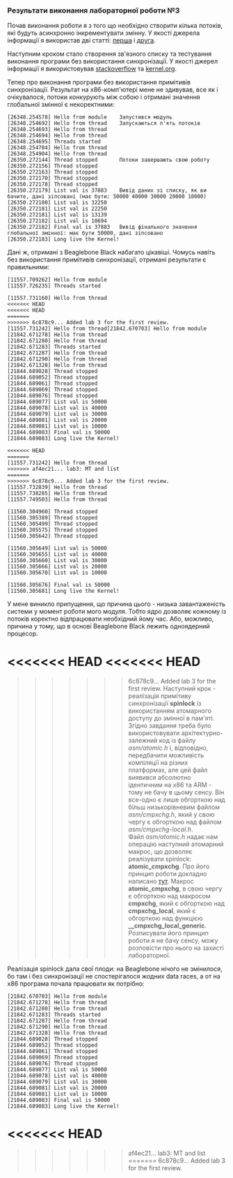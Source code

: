 
###  Результати виконання лабораторної роботи №3

Почав виконання роботи я з того що необхідно створити кілька потоків, які будуть асинхронно інкрементувати змінну. У якості джерела інформації я використав дві статті: [перша](http://tuxthink.blogspot.com/2011/02/kernel-thread-creation-1.html) і [друга](https://subscription.packtpub.com/book/application_development/9781785883057/1/ch01lvl1sec13/kernel-threads).


Наступним кроком стало створення зв'язного списку та тестування виконання програми без використання синхронізації. У якості джерел інформації я використовував [stackoverflow](https://stackoverflow.com/questions/33933344/adding-items-to-a-linux-kernel-linked-list?answertab=votes#tab-top) та [kernel.org](https://www.kernel.org/doc/htmldocs/kernel-api/adt.html).


Тепер про виконання програми без використання примітивів синхронізації. Результат на х86-комп'ютері мене не здивував, все як і очікувалося, потоки конкурують між собою і отримані значення глобальної змінної є некоректними:
```
[26348.254578] Hello from module	Запустився модуль
[26348.254692] Hello from thread	Запускаються п'ять потоків
[26348.254693] Hello from thread
[26348.254694] Hello from thread
[26348.254695] Threads started		
[26348.254784] Hello from thread
[26348.254904] Hello from thread
[26350.272144] Thread stopped		Потоки завершають свою роботу
[26350.272156] Thread stopped
[26350.272163] Thread stopped
[26350.272170] Thread stopped
[26350.272178] Thread stopped
[26350.272179] List val is 37883	Вивід даних зі списку, як ви бачите, дані зіпсовані (має бути: 50000 40000 30000 20000 10000)
[26350.272180] List val is 32250
[26350.272181] List val is 22250
[26350.272181] List val is 13139
[26350.272182] List val is 10694
[26350.272182] Final val is 37883	Вивід фінального значення глобальної змінної: має бути 50000, дані зіпсовано
[26350.272183] Long live the Kernel!
```

Дані ж, отримані з Beaglebone Black набагато цікавіші. Чомусь навіть без використання примітивів синхронізації, отримані результати є правильними:
```
[11557.709262] Hello from module
[11557.726235] Threads started

[11557.731160] Hello from thread
<<<<<<< HEAD
<<<<<<< HEAD
=======
>>>>>>> 6c878c9... Added lab 3 for the first review.
[11557.731242] Hello from thread[21842.670703] Hello from module
[21842.671278] Hello from thread
[21842.671280] Hello from thread
[21842.671283] Threads started
[21842.671287] Hello from thread
[21842.671290] Hello from thread
[21842.671328] Hello from thread
[21844.689028] Thread stopped
[21844.689052] Thread stopped
[21844.689061] Thread stopped
[21844.689069] Thread stopped
[21844.689076] Thread stopped
[21844.689077] List val is 50000
[21844.689078] List val is 40000
[21844.689079] List val is 30000
[21844.689081] List val is 20000
[21844.689081] List val is 10000
[21844.689083] Final val is 50000
[21844.689083] Long live the Kernel!

<<<<<<< HEAD
=======
[11557.731242] Hello from thread
>>>>>>> af4ec21... lab3: MT and list
=======
>>>>>>> 6c878c9... Added lab 3 for the first review.
[11557.732839] Hello from thread
[11557.738285] Hello from thread
[11557.749503] Hello from thread

[11560.304960] Thread stopped
[11560.305389] Thread stopped
[11560.305499] Thread stopped
[11560.305575] Thread stopped
[11560.305642] Thread stopped

[11560.305649] List val is 50000
[11560.305655] List val is 40000
[11560.305660] List val is 30000
[11560.305666] List val is 20000
[11560.305670] List val is 10000

[11560.305676] Final val is 50000
[11560.305681] Long live the Kernel!

```

У мене виникло припущення, що причина цього - низька завантаженість системи у момент роботи мого модуля. Тобто ядро дозволяє кожному із потоків коректно відпрацювати необхідний йому час. Або, можливо, причина у тому, що в основі Beaglebone Black лежить одноядерний процесор.

<<<<<<< HEAD
<<<<<<< HEAD
=======
>>>>>>> 6c878c9... Added lab 3 for the first review.
Наступний крок - реалізація примітиву синхронізації **spinlock** із використанням атомарного доступу до змінної в пам'яті. Згідно завдання треба було використовувати архітектурно-залежний код із файлу *asm/atomic.h* і, відповідно, передбачити можливість компіляції на різних платформах, але цей файл виявився абсолютно ідентичним на x86 та ARM - тому не бачу в цьому сенсу. Він все-одно є лише обгорткою над більш низькорівневим файлом *asm/cmpxchg.h*, який у свою чергу є обгорткою над файлом *asm/cmpxchg-local.h*.    
Файл *asm/atomic.h* надає нам операцію наступний атомарний макрос, що дозволяє реалізувати spinlock: **atomic_cmpxchg**. Про його принцип роботи докладно написано [тут](https://lwn.net/Articles/695257/). Макрос **atomic_cmpxchg**, в свою чергу є обгорткою над макросом **cmpxchg**, який є обгорткою над **cmpxchg_local**, який є обгорткою над функцією **__cmpxchg_local_generic**.   
Розписувати його принцип роботи я не бачу сенсу, можу розповісти про нього на захисті лабораторної.  


Реалізація spinlock дала свої плоди: на Beaglebone нічого не змінилося, бо там і без синхронізації не спостерігалося жодних data races, а от на x86 програма почала працювати як потрібно:
```
[21842.670703] Hello from module
[21842.671278] Hello from thread
[21842.671280] Hello from thread
[21842.671283] Threads started
[21842.671287] Hello from thread
[21842.671290] Hello from thread
[21842.671328] Hello from thread
[21844.689028] Thread stopped
[21844.689052] Thread stopped
[21844.689061] Thread stopped
[21844.689069] Thread stopped
[21844.689076] Thread stopped
[21844.689077] List val is 50000
[21844.689078] List val is 40000
[21844.689079] List val is 30000
[21844.689081] List val is 20000
[21844.689081] List val is 10000
[21844.689083] Final val is 50000
[21844.689083] Long live the Kernel!

```




<<<<<<< HEAD
=======
>>>>>>> af4ec21... lab3: MT and list
=======
>>>>>>> 6c878c9... Added lab 3 for the first review.

